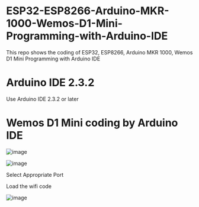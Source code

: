 # ESP32-ESP8266-Arduino-MKR-1000-Wemos-D1-Mini-Programming-with-Arduino-IDE
This repo shows the coding of ESP32, ESP8266, Arduino MKR 1000, Wemos D1 Mini Programming with Arduino IDE

# Arduino IDE 2.3.2

Use Arduino IDE 2.3.2 or later


#  Wemos D1 Mini coding by Arduino IDE

![image](https://github.com/user-attachments/assets/c52fa1d0-aca5-4ad3-97f7-1c3af998e8f3)

![image](https://github.com/user-attachments/assets/07128115-e2b5-486b-b5cd-dc888783a3f6)


Select Appropriate Port


Load the wifi code

![image](https://github.com/user-attachments/assets/e13161f3-6df4-4cdc-9cd5-f56bfd650b10)




